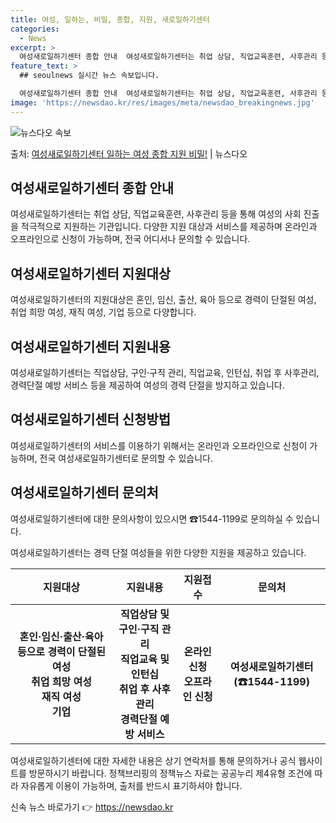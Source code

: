 ```yaml
---
title: 여성, 일하는, 비밀, 종합, 지원, 새로일하기센터
categories:
  - News
excerpt: >
  여성새로일하기센터 종합 안내  여성새로일하기센터는 취업 상담, 직업교육훈련, 사후관리 등을 통해 여성의 사회…
feature_text: >
  ## seoulnews 실시간 뉴스 속보입니다.

  여성새로일하기센터 종합 안내  여성새로일하기센터는 취업 상담, 직업교육훈련, 사후관리 등을 통해 여성의 사회…
image: 'https://newsdao.kr/res/images/meta/newsdao_breakingnews.jpg'
---
```


![뉴스다오 속보](https://newsdao.kr/res/images/meta/newsdao_breakingnews.jpg)

<p>출처: <a href="https://newsdao.kr/4192" rel="dofollow">여성새로일하기센터 일하는 여성 종합 지원 비밀!</a> | 뉴스다오</p>

<h2 data-ke-size="size26">여성새로일하기센터 종합 안내</h2>
<p data-ke-size="size16">여성새로일하기센터는 취업 상담, 직업교육훈련, 사후관리 등을 통해 여성의 사회 진출을 적극적으로 지원하는 기관입니다. 다양한 지원 대상과 서비스를 제공하며 온라인과 오프라인으로 신청이 가능하며, 전국 어디서나 문의할 수 있습니다.</p>

<h2 data-ke-size="size26">여성새로일하기센터 지원대상</h2>
<p data-ke-size="size16">여성새로일하기센터의 지원대상은 혼인, 임신, 출산, 육아 등으로 경력이 단절된 여성, 취업 희망 여성, 재직 여성, 기업 등으로 다양합니다. </p>

<h2 data-ke-size="size26">여성새로일하기센터 지원내용</h2>
<p data-ke-size="size16">여성새로일하기센터는 직업상담, 구인·구직 관리, 직업교육, 인턴십, 취업 후 사후관리, 경력단절 예방 서비스 등을 제공하여 여성의 경력 단절을 방지하고 있습니다.</p>

<h2 data-ke-size="size26">여성새로일하기센터 신청방법</h2>
<p data-ke-size="size16">여성새로일하기센터의 서비스를 이용하기 위해서는 온라인과 오프라인으로 신청이 가능하며, 전국 여성새로일하기센터로 문의할 수 있습니다. </p>

<h2 data-ke-size="size26">여성새로일하기센터 문의처</h2>
<p data-ke-size="size16">여성새로일하기센터에 대한 문의사항이 있으시면 ☎1544-1199로 문의하실 수 있습니다.  </p>

<p data-ke-size="size16">여성새로일하기센터는 경력 단절 여성들을 위한 다양한 지원을 제공하고 있습니다.</p>

<table>
	<thead>
		<tr>
			<th>지원대상</th>
			<th>지원내용</th>
			<th>지원접수</th>
			<th>문의처</th>
		</tr>
	</thead>
	<tbody>
		<tr>
			<td style="text-align: center; height: 17px;"><b>혼인·임신·출산·육아 등으로 경력이 단절된 여성<br>취업 희망 여성<br>재직 여성<br>기업</b></td>
			<td style="text-align: center; height: 17px;"><b>직업상담 및 구인·구직 관리<br>직업교육 및 인턴십<br>취업 후 사후관리<br>경력단절 예방 서비스</b></td>
			<td style="text-align: center; height: 17px;"><b>온라인 신청<br>오프라인 신청</b></td>
			<td style="text-align: center; height: 17px;"><b>여성새로일하기센터 (☎1544-1199)</b></td>
		</tr>
	</tbody>
</table>

<p data-ke-size="size16">여성새로일하기센터에 대한 자세한 내용은 상기 연락처를 통해 문의하거나 공식 웹사이트를 방문하시기 바랍니다. 정책브리핑의 정책뉴스 자료는 공공누리 제4유형 조건에 따라 자유롭게 이용이 가능하며, 출처를 반드시 표기하셔야 합니다.</p> 

신속 뉴스 바로가기 👉 <a href="https://newsdao.kr" rel="dofollow">https://newsdao.kr</a>


